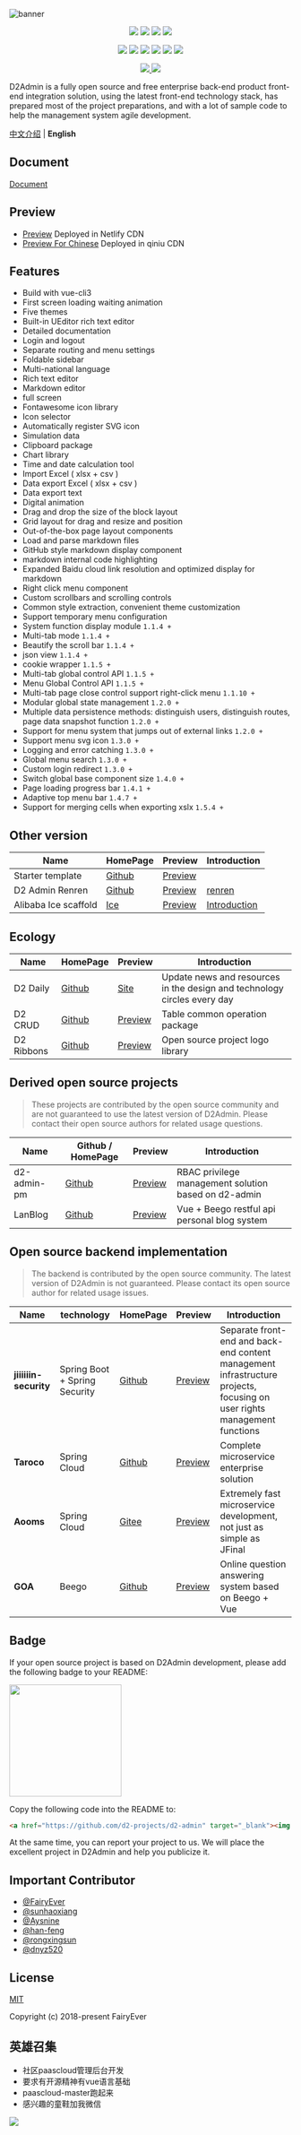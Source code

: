 ![banner](https://raw.githubusercontent.com/FairyEver/d2-admin/master/doc/image/banner.png)

<p align="center">
  <a><img src="https://img.shields.io/github/release/d2-projects/d2-admin.svg"/></a>
  <a><img src="https://img.shields.io/npm/v/@d2-admin/ice-scaffold.svg"/></a>
  <a><img src="https://img.shields.io/github/last-commit/d2-projects/d2-admin.svg"/></a>
  <a><img src="https://img.shields.io/badge/code_style-standard-brightgreen.svg"/></a>
</p>

<p align="center">
	<a><img src="https://img.shields.io/github/issues/d2-projects/d2-admin.svg"/></a>
	<a><img src="https://img.shields.io/github/issues-closed/d2-projects/d2-admin.svg"/></a>
	<a><img src="https://img.shields.io/github/issues-pr/d2-projects/d2-admin.svg"/></a>
	<a><img src="https://img.shields.io/github/issues-pr-closed/d2-projects/d2-admin.svg"/></a>
	<a><img src="https://img.shields.io/github/forks/d2-projects/d2-admin.svg"/></a>
	<a><img src="https://img.shields.io/github/stars/d2-projects/d2-admin.svg"/></a>
</p>

<p align="center">
	<a href="https://www.travis-ci.org/d2-projects/d2-admin">
		<img src="https://www.travis-ci.org/d2-projects/d2-admin.svg?branch=master"/>
	</a>
	<a href="https://app.netlify.com/sites/d2-admin/deploys">
		<img src="https://api.netlify.com/api/v1/badges/a5dd4bbd-da3f-4145-98a9-8012577bdcf5/deploy-status"/>
	</a>
</p>

D2Admin is a fully open source and free enterprise back-end product front-end integration solution, using the latest front-end technology stack, has prepared most of the project preparations, and with a lot of sample code to help the management system agile development.

[中文介绍](https://github.com/d2-projects/d2-admin/blob/master/README.zh.md) | **English**

## Document

[Document](https://doc.d2admin.fairyever.com)

## Preview

* [Preview](https://d2-admin.netlify.com) Deployed in Netlify CDN
* [Preview For Chinese](https://d2admin.fairyever.com) Deployed in qiniu CDN

## Features

* Build with vue-cli3
* First screen loading waiting animation
* Five themes
* Built-in UEditor rich text editor
* Detailed documentation
* Login and logout
* Separate routing and menu settings
* Foldable sidebar
* Multi-national language
* Rich text editor
* Markdown editor
* full screen
* Fontawesome icon library
* Icon selector
* Automatically register SVG icon
* Simulation data
* Clipboard package
* Chart library
* Time and date calculation tool
* Import Excel ( xlsx + csv )
* Data export Excel ( xlsx + csv )
* Data export text
* Digital animation
* Drag and drop the size of the block layout
* Grid layout for drag and resize and position
* Out-of-the-box page layout components
* Load and parse markdown files
* GitHub style markdown display component
* markdown internal code highlighting
* Expanded Baidu cloud link resolution and optimized display for markdown
* Right click menu component
* Custom scrollbars and scrolling controls
* Common style extraction, convenient theme customization
* Support temporary menu configuration
* System function display module `1.1.4 +`
* Multi-tab mode `1.1.4 +`
* Beautify the scroll bar `1.1.4 +`
* json view `1.1.4 +`
* cookie wrapper `1.1.5 +`
* Multi-tab global control API `1.1.5 +`
* Menu Global Control API `1.1.5 +`
* Multi-tab page close control support right-click menu `1.1.10 +`
* Modular global state management `1.2.0 +`
* Multiple data persistence methods: distinguish users, distinguish routes, page data snapshot function `1.2.0 +`
* Support for menu system that jumps out of external links `1.2.0 +`
* Support menu svg icon `1.3.0 +`
* Logging and error catching `1.3.0 +`
* Global menu search `1.3.0 +`
* Custom login redirect `1.3.0 +`
* Switch global base component size `1.4.0 +`
* Page loading progress bar `1.4.1 +`
* Adaptive top menu bar `1.4.7 +`
* Support for merging cells when exporting xslx `1.5.4 +`

## Other version

| Name | HomePage  | Preview | Introduction |
| --- | --- | --- | --- |
| Starter template | [Github](https://github.com/d2-projects/d2-admin-start-kit) | [Preview](https://start-kit.d2admin.fairyever.com) |  |
| D2 Admin Renren | [Github](https://github.com/d2-projects/d2-admin-renren-security-enterprise) | [Preview](https://renren.d2admin.fairyever.com) | [renren](https://www.renren.io) |
| Alibaba Ice scaffold | [Ice](https://alibaba.github.io/ice/scaffold?type=vue) | [Preview](https://ice.d2admin.fairyever.com) | [Introduction](https://juejin.im/post/5b6349716fb9a04f834669d6) |

## Ecology

| Name | HomePage  | Preview | Introduction |
| --- | --- | --- | --- |
| D2 Daily | [Github](https://github.com/d2-projects/d2-awesome) | [Site](https://awesome.fairyever.com/daily/) | Update news and resources in the design and technology circles every day |
| D2 CRUD | [Github](https://github.com/d2-projects/d2-crud) | [Preview](https://d2admin.fairyever.com/#/demo/d2-crud/index) | Table common operation package |
| D2 Ribbons | [Github](https://github.com/d2-projects/d2-ribbons) | [Preview](https://github.com/d2-projects/d2-ribbons) | Open source project logo library |

## Derived open source projects

> These projects are contributed by the open source community and are not guaranteed to use the latest version of D2Admin. Please contact their open source authors for related usage questions.

| Name | Github / HomePage | Preview | Introduction |
| --- | --- | --- | --- |
| d2-admin-pm | [Github](https://github.com/wjkang/d2-admin-pm) | [Preview](http://jaycewu.coding.me/d2-admin-pm) | RBAC privilege management solution based on d2-admin |
| LanBlog | [Github](https://github.com/sinksmell/LanBlog) | [Preview](http://47.101.222.133/) | Vue + Beego restful api personal blog system |

## Open source backend implementation

> The backend is contributed by the open source community. The latest version of D2Admin is not guaranteed. Please contact its open source author for related usage issues.

| Name | technology | HomePage | Preview | Introduction |
| --- | --- | --- | --- | --- |
| **jiiiiiin-security** | Spring Boot + Spring Security | [Github](https://github.com/Jiiiiiin/jiiiiiin-security) | [Preview](https://github.com/Jiiiiiin/jiiiiiin-security) | Separate front-end and back-end content management infrastructure projects, focusing on user rights management functions |
| **Taroco** | Spring Cloud | [Github](https://github.com/liuht777/Taroco) | [Preview](http://111.231.192.110/) | Complete microservice enterprise solution |
| **Aooms** | Spring Cloud | [Gitee](https://gitee.com/cyb-javaer/Aooms) | [Preview](https://www.yuboon.com/Aooms) | Extremely fast microservice development, not just as simple as JFinal |
| **GOA** | Beego | [Github](https://github.com/Qsnh/goa) | [Preview](http://goaio.vip/) | Online question answering system based on Beego + Vue |

## Badge

If your open source project is based on D2Admin development, please add the following badge to your README:

<a href="https://github.com/d2-projects/d2-admin" target="_blank">
	<img src="https://raw.githubusercontent.com/FairyEver/d2-admin/master/doc/image/d2-admin@2x.png" width="200">
</a>

Copy the following code into the README to:

``` html
<a href="https://github.com/d2-projects/d2-admin" target="_blank"><img src="https://raw.githubusercontent.com/FairyEver/d2-admin/master/doc/image/d2-admin@2x.png" width="200"></a>
```

At the same time, you can report your project to us. We will place the excellent project in D2Admin and help you publicize it.

## Important Contributor

* [@FairyEver](https://github.com/FairyEver)
* [@sunhaoxiang](https://github.com/sunhaoxiang)
* [@Aysnine](https://github.com/Aysnine)
* [@han-feng](https://github.com/han-feng)
* [@rongxingsun](https://github.com/rongxingsun)
* [@dnyz520](https://github.com/dnyz520)

## License

[MIT](https://github.com/d2-projects/d2-admin/blob/master/LICENSE)

Copyright (c) 2018-present FairyEver

## 英雄召集

 * 社区paascloud管理后台开发
 * 要求有开源精神有vue语言基础
 * paascloud-master跑起来
 * 感兴趣的童鞋加我微信
 
<a><img src="http://img.paascloud.net/image/paascloud/liuzhaoming-wechat.jpeg"/></a>
 
